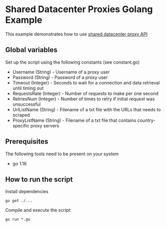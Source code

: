 # Shared Datacenter Proxies Golang Example

This example demonstrates how to use [shared datacenter proxy API](https://developers.oxylabs.io/shared-dc/#quick-start) 

## Global variables

Set up the script using the following constants (see constant.go)

* Username (String) - Username of a proxy user
* Password (String) - Password of a proxy user
* Timeout (Integer) - Seconds to wait for a connection and data retrieval until timing out
* RequestsRate (Integer) - Number of requests to make per one second
* RetriesNum (Integer) - Number of times to retry if initial request was unsuccessful
* UrlListName (String) - Filename of a txt file with the URLs that needs to scraped
* ProxyListName (String) - Filename of a txt file that contains country-specific proxy servers

## Prerequisites

The following tools need to be present on your system
* go 1.16

## How to run the script

Install dependencies
```
go get ./...
```

Compile and execute the script:
```
go run *.go
```

